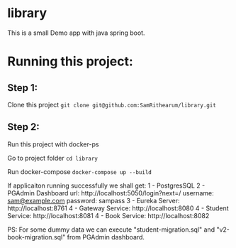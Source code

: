 # library

This is a small Demo app with java spring boot.

# Running this project:

## Step 1:

Clone this project
`git clone git@github.com:SamRithearum/library.git`

## Step 2:

Run this project with docker-ps

Go to project folder
`cd library`

Run docker-compose
`docker-compose up --build`

If applicaiton running successfully we shall get:
1 - PostgresSQL
2 - PGAdmin Dashboard
url: http://localhost:5050/login?next=/
username: sam@example.com
password: sampass
3 - Eureka Server: http://localhost:8761
4 - Gateway Service: http://localhost:8080
4 - Student Service: http://localhost:8081
4 - Book Service: http://localhost:8082

PS: For some dummy data we can execute "student-migration.sql" and "v2-book-migration.sql" from PGAdmin dashboard.
